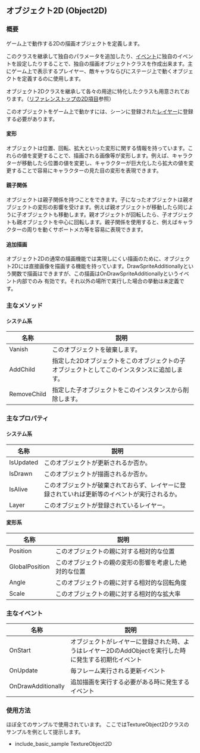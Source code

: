 ﻿## オブジェクト2D (Object2D)

### 概要

ゲーム上で動作する2Dの描画オブジェクトを定義します。

このクラスを継承して独自のパラメータを追加したり、[イベント](./Object2D.md#主なイベント)に独自のイベントを設定したりすることで、独自の描画オブジェクトクラスを作成出来ます。主にゲーム上で表示するプレイヤー、敵キャラならびにステージ上で動くオブジェクトを定義するのに使用します。

オブジェクト2Dクラスを継承して各々の用途に特化したクラスも用意されております。（[リファレンストップの2D項目](../Main.md#2d)参照）

このオブジェクトをゲーム上で動かすには、シーンに登録された[レイヤー](../Basic/Layer.md)に登録する必要があります。

#### 変形

オブジェクトは位置、回転、拡大といった変形に関する情報を持っています。これらの値を変更することで、描画される画像等が変形します。例えば、キャラクターが移動したら位置の値を変更し、キャラクターが巨大化したら拡大の値を変更することで容易にキャラクターの見た目の変形を表現できます。

#### 親子関係

オブジェクトは親子関係を持つことをできます。子になったオブジェクトは親オブジェクトの変形の影響を受けます。例えば親オブジェクトが移動したら同じように子オブジェクトも移動します。親オブジェクトが回転したら、子オブジェクトも親オブジェクトを中心に回転します。親子関係を使用すると、例えばキャラクターの周りを動くサポートメカ等を容易に表現できます。

#### 追加描画
オブジェクト2Dの通常の描画機能では実現しにくい描画のために、オブジェクト2Dには直接画像を描画する機能を持っています。DrawSpriteAdditionallyという関数で描画はできますが、この描画はOnDrawSpriteAdditionallyというイベント内部でのみ
有効です。それ以外の場所で実行した場合の挙動は未定義です。

### 主なメソッド

#### システム系
| 名称 | 説明 |
|---|---|
| Vanish | このオブジェクトを破棄します。 |
| AddChild | 指定した2Dオブジェクトをこのオブジェクトの子オブジェクトとしてこのインスタンスに追加します。 |
| RemoveChild | 指定した子オブジェクトをこのインスタンスから削除します。 |

### 主なプロパティ

#### システム系

| 名称 | 説明 |
|---|---|
| IsUpdated | このオブジェクトが更新されるか否か。 |
| IsDrawn | このオブジェクトが描画されるか否か。 |
| IsAlive | このオブジェクトが破棄されておらず、レイヤーに登録されていれば更新等のイベントが実行されるか。|
| Layer | このオブジェクトが登録されているレイヤー。 |

#### 変形系

| 名称 | 説明 |
|---|---|
| Position | このオブジェクトの親に対する相対的な位置 |
| GlobalPosition | このオブジェクトの親の変形の影響を考慮した絶対的な位置 |
| Angle | このオブジェクトの親に対する相対的な回転角度 |
| Scale | このオブジェクトの親に対する相対的な拡大率 |

### 主なイベント

| 名称 | 説明 |
|---|---|
| OnStart | オブジェクトがレイヤーに登録された時、ようはレイヤー2DのAddObjectを実行した時に発生する初期化イベント |
| OnUpdate | 毎フレーム実行される更新イベント |
| OnDrawAdditionally | 追加描画を実行する必要がある時に発生するイベント |

### 使用方法

ほぼ全てのサンプルで使用されています。
ここではTextureObject2Dクラスのサンプルを例として提示します。

* include_basic_sample TextureObject2D

